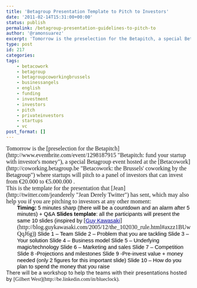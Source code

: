 ```yaml
---
title: 'Betagroup Presentation Template to Pitch to Investors'
date: '2011-02-14T15:31:00+00:00'
status: publish
permalink: /betagroup-presentation-guidelines-to-pitch-to
author: '@ramonsuarez'
excerpt: 'Tomorrow is the preselection for the Betapitch, a special Betagroup event hosted at the Betacowork where startups will pitch to a panel of investors that can invest from ???20.000 to ???5.000.000 . This is the template for the presentation that Jean h...'
type: post
id: 217
categories:
tags:
    - betacowork
    - betagroup
    - betagroupcoworkingbrussels
    - businessangels
    - english
    - funding
    - investment
    - investors
    - pitch
    - privateinvestors
    - startups
    - vc
post_format: []
---
```

<div style="background-color:transparent;font-family:Times New Roman;font-size:medium;margin:0;">Tomorrow is the [preselection for the Betapitch](http://www.eventbrite.com/event/1298187915 "Betapitch: fund your startup with investor's money"), a special Betagroup event hosted at the [Betacowork](http://coworking.betagroup.be "Betacowork: the Brussels' coworking by the Betagroup") where startups will pitch to a panel of investors that can invest from €20.000 to €5.000.000 .</div><div style="background-color:transparent;font-family:Times New Roman;font-size:medium;margin:0;">This is the template for the presentation that [Jean](http://twitter.com/jeanderely "Jean Derely Twitter") has sent, which may also help you if you are pitching to investors at any other moment:</div><div style="background-color:transparent;font-family:Times New Roman;font-size:medium;padding-left:30px;margin:0;"><span style="font-size:11pt;font-family:Arial;color:#000000;background-color:transparent;font-weight:bold;font-style:normal;text-decoration:none;vertical-align:baseline;">Timing:</span><span style="font-size:11pt;font-family:Arial;color:#000000;background-color:transparent;font-weight:normal;font-style:normal;text-decoration:none;vertical-align:baseline;"> 5 minutes sharp (there will be a countdown and an alarm after 5 minutes) + Q&amp;A</span>  
<span style="font-size:11pt;font-family:Arial;color:#000000;background-color:transparent;font-weight:normal;font-style:normal;text-decoration:none;vertical-align:baseline;"> </span>  
<span style="font-size:11pt;font-family:Arial;color:#000000;background-color:transparent;font-weight:bold;font-style:normal;text-decoration:none;vertical-align:baseline;">Slides template</span><span style="font-size:11pt;font-family:Arial;color:#000000;background-color:transparent;font-weight:normal;font-style:normal;text-decoration:none;vertical-align:baseline;">: all the participants will present the same 10 slides (inspired by </span>[<span style="font-size:11pt;font-family:Arial;color:#000099;background-color:transparent;font-weight:normal;font-style:normal;text-decoration:underline;vertical-align:baseline;">Guy Kawasaki</span>](http://blog.guykawasaki.com/2005/12/the_102030_rule.html#axzz1BUwQqJ6g)<span style="font-size:11pt;font-family:Arial;color:#000000;background-color:transparent;font-weight:normal;font-style:normal;text-decoration:none;vertical-align:baseline;">) </span>  
<span style="font-size:11pt;font-family:Arial;color:#000000;background-color:transparent;font-weight:normal;font-style:normal;text-decoration:none;vertical-align:baseline;">Slide 1 – Team</span>  
<span style="font-size:11pt;font-family:Arial;color:#000000;background-color:transparent;font-weight:normal;font-style:normal;text-decoration:none;vertical-align:baseline;">Slide 2 – Problem that you are tackling</span>  
<span style="font-size:11pt;font-family:Arial;color:#000000;background-color:transparent;font-weight:normal;font-style:normal;text-decoration:none;vertical-align:baseline;">Slide 3 – Your solution</span>  
<span style="font-size:11pt;font-family:Arial;color:#000000;background-color:transparent;font-weight:normal;font-style:normal;text-decoration:none;vertical-align:baseline;">Slide 4 – Business model</span>  
<span style="font-size:11pt;font-family:Arial;color:#000000;background-color:transparent;font-weight:normal;font-style:normal;text-decoration:none;vertical-align:baseline;">Slide 5 – Underlying magic/technology</span>  
<span style="font-size:11pt;font-family:Arial;color:#000000;background-color:transparent;font-weight:normal;font-style:normal;text-decoration:none;vertical-align:baseline;">Slide 6 – Marketing and sales</span>  
<span style="font-size:11pt;font-family:Arial;color:#000000;background-color:transparent;font-weight:normal;font-style:normal;text-decoration:none;vertical-align:baseline;">Slide 7 – Competition</span>  
<span style="font-size:11pt;font-family:Arial;color:#000000;background-color:transparent;font-weight:normal;font-style:normal;text-decoration:none;vertical-align:baseline;">Slide 8 -Projections and milestones</span>  
<span style="font-size:11pt;font-family:Arial;color:#000000;background-color:transparent;font-weight:normal;font-style:normal;text-decoration:none;vertical-align:baseline;">Slide 9 -Pre-invest value + money needed (only 2 figures for this important slide)</span>  
<span style="font-size:11pt;font-family:Arial;color:#000000;background-color:transparent;font-weight:normal;font-style:normal;text-decoration:none;vertical-align:baseline;">Slide 10 – How do you plan to spend the money that you raise</span></div>There will be a workshop to help the teams with their presentations hosted by <span style="font-family:verdana, geneva;">[Gilbert West](http://be.linkedin.com/in/blueclock).</span>